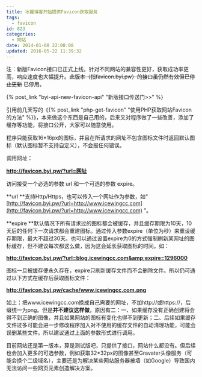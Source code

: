 ```yaml
---
title: 冰翼博客开始提供Favicon获取服务
tags:
  - favicon
id: 823
categories:
  - 网站
date: 2014-01-08 22:08:08
updated: 2016-05-22 11:39:32
---
```


注：新版Favicon接口已正式上线，针对不同网站的兼容性更好，获取成功率更高，响应速度也大幅提升。~~此版本（指favicon.byi.pw）的接口虽仍然有效但已停止更新~~ 已停用。

{% post_link "byi-api-new-favicon-api" "新版接口传送门>>" %}



引用前几天写的《{% post_link "php-get-favicon" "使用PHP获取网站Favicon的方法" %}》，本来做这个东西是自己用的，后来又对程序做了一些改善，添加了缓存等功能，将接口公开，大家可以随意使用。

程序只能获取16*16px的图标，并且在所请求的网址不包含图标文件时返回默认图标（默认图标暂不支持自定义），不会报任何错误。

调用网址：

**http://favicon.byi.pw/?url=网址**

访问接受一个必选的参数 url 和一个可选的参数 expire。

**url **支持Http/Https，也可以传入一个网址作为参数，如“ [http://favicon.byi.pw/?url=http://www.icewingcc.com](http://favicon.byi.pw/?url=http://www.icewingcc.com) ”。

**expire **默认情况下所有请求过的图标都会被缓存，并且缓存期限为10天，10天后的任何下一次请求都会重建图标。通过传入参数expire（单位为秒）来重设缓存期限，最大不超过30天。也可以通过设置expire为0的方式强制刷新某网址的图标缓存，但不建议每次都这么做，因为这会延长获取图标的时间。如：

**http://favicon.byi.pw/?url=blog.icewingcc.com&amp;expire=1296000**

图标一旦被缓存便永久存在，expire只刷新缓存文件而不会删除文件。所以仍可通过以下方式在缓存后获取图标文件：

**http://favicon.byi.pw/cache/www.icewingcc.com.png**

如上：把www.icewingcc.com换成自己需要的网址，不加http://或https://，后缀统一为png。但是**并不建议这样做**，原因有二：一、如果缓存没有正确创建将会得不到正确的图像，并且如果网站的图标有变化也得不到更新；二、后续如果缓存文件过多可能会进一步修改程序加入对不使用的缓存文件的自动清理功能，可能会误删某些文件。所以建议通过上面的参数形式进行调用。

目前网站还是第一版本，算是测试版吧，只提供了接口，网站什么都没有。但后续也会加入更多的可选参数，例如获取32*32px的图像甚至Gravater头像服务（可能会换个二级域名），主要还是为解决某些网站服务器被墙（如Google）导致国内无法访问一些网页元素创造解决方案。

&nbsp;
